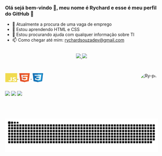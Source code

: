 ### Olá sejá bem-vindo 👋, meu nome é Rychard e esse é meu perfil do GitHub 🍓

- 🔭 Atualmente a procura de uma vaga de emprego
- 🌱 Estou aprendendo HTML e CSS
- 🤔 Estou procurando ajuda com qualquer informação sobre TI
- 📫 Como chegar até mim: rychardsouzadev@gmail.com
 ##

<div align="center">
  <a href="https://github.com/RychardSouza">
  <img height="180em" src="https://github-readme-stats.vercel.app/api?username=RychardSouza&show_icons=true&theme=aura&include_all_commits=true&count_private=true"/>
  <img height="180em" src="https://github-readme-stats.vercel.app/api/top-langs/?username=RychardSouza&layout=compact&langs_count=7&theme=aura"/>
</div>

 ##
  
  <div style="display: inline_block"><br>
  <img align="center" alt="Ry-Js" height="30" width="40" src="https://raw.githubusercontent.com/devicons/devicon/master/icons/javascript/javascript-plain.svg">
  <img align="center" alt="Ry-HTML" height="30" width="40" src="https://raw.githubusercontent.com/devicons/devicon/master/icons/html5/html5-original.svg">
  <img align="center" alt="Ry-CSS" height="30" width="40" src="https://raw.githubusercontent.com/devicons/devicon/master/icons/css3/css3-original.svg">
  <img align="right" alt="Ry-pic" height="150" style="border-radius:50px;" src="https://scontent-gru2-2.cdninstagram.com/v/t51.2885-15/238153822_431390451424514_8428311420294739705_n.jpg?stp=dst-jpg_e35&_nc_ht=scontent-gru2-2.cdninstagram.com&_nc_cat=102&_nc_ohc=OVDh7YWzR2QAX_t3mxS&edm=ALQROFkBAAAA&ccb=7-4&ig_cache_key=MjY0MjEwMzQxODI0MjQ1NDAxNA%3D%3D.2-ccb7-4&oh=00_AT-ezpcbAlgcf2V1xEjdpGLz7ldwGj8HFKUgsIZdhG9NMw&oe=6223DA06&_nc_sid=30a2ef">
</div>
  
 ##
  
 <div> 
  <a href="https://www.instagram.com/rychardx_x/" target="_blank"><img src="https://img.shields.io/badge/-Instagram-%23E4405F?style=for-the-badge&logo=instagram&logoColor=white" target="_blank"></a>
 <a href="https://discord.gg/bB3gHd2Mjm" target="_blank"><img src="https://img.shields.io/badge/Discord-7289DA?style=for-the-badge&logo=discord&logoColor=white" target="_blank"></a> 
  <a href = "mailto:rychardalemao18@gmail.com"><img src="https://img.shields.io/badge/-Gmail-%23333?style=for-the-badge&logo=gmail&logoColor=white" target="_blank"></a> 

  ![Snake animation](https://raw.githubusercontent.com/Platane/snk/output/github-contribution-grid-snake.svg)
 
</div>
